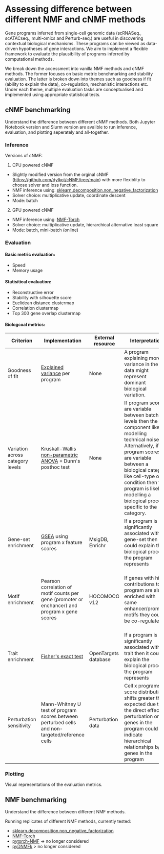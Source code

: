# Assessing difference between different NMF and cNMF methods 


Gene programs inferred from single-cell genomic data (scRNASeq., scATACseq., multi-omics and Perturb-seq.) are useful in discovering contextual biological mechanisms. These programs can be viewed as data-driven hypotheses of gene interactions. We aim to implement a flexible framework to evaluate the plausibility of programs inferred by computational methods. 

We break down the accessment into vanilla NMF methods and cNMF methods. The former focuses on basic metric benchmarking and stability evaluation. The latter is broken down into themes such as goodness if fit (ability to explain the data), co-regulation, mechanistic interactions etc. Under each theme, multiple evaluation tasks are conceptualised and implemented using appropriate statistical tests.


## cNMF benchmarking

Understand the difference between different cNMF methods. Both Jupyter Notebook version and Slurm version are avalible to run inference, evaluation, and plotting seperately and all-together. 

### Inference
Versions of cNMF:

1. CPU powered cNMF
  * Slightly modified version from the orginal cNMF (https://github.com/dylkot/cNMF/tree/main) with more flexiblity to choose solver and loss function. 
  * NMF inference using: [sklearn.decomposition.non_negative_factorization](https://scikit-learn.org/stable/modules/generated/sklearn.decomposition.non_negative_factorization.html)
  * Solver choice: multiplicative update, coordinate descent
  * Mode: batch

2.  GPU powered cNMF
  * NMF inference using: [NMF-Torch](https://github.com/lilab-bcb/nmf-torch)
  * Solver choice: multiplicative update, hierarchical alternative least square
  * Mode: batch, mini-batch (online) 


### Evaluation
#### Basic metric evaluation:
  * Speed
  * Memory usage

#### Statisitical evaluation:
  * Reconstructive error
  * Stability with silhouette score
  * Euclidean distance clustermap 
  * Correlation clustermap
  * Top 300 gene overlap clustermap

#### Biologcoal metrics: 

| Criterion    | Implementation | External resource | Interpretation | Caveats |
| -------- | ------- | -------- | ------- | ------- |
| Goodness of fit  | [Explained variance](https://scikit-learn.org/stable/modules/generated/sklearn.metrics.explained_variance_score.html) per program | None | A program explaining more variance in the data might represent dominant biological variation. | Technical variation might be the highest source of variance (e.g. batch effects). |
| Variation across category levels | [Kruskall-Wallis non-parametric ANOVA](https://en.wikipedia.org/wiki/Kruskal%E2%80%93Wallis_one-way_analysis_of_variance) + Dunn's posthoc test | None | If program scores are variable between batch levels then the component likely is modelling technical noise. Alternatively, if program scores are variable between a biological category like cell-type or condition then the program is likely modelling a biological process specific to the category. | If batches are confounded with biological conditions, then the relative contribution of technical and biological variation cannot be decomposed. |
| Gene-set enrichment | [GSEA](https://gseapy.readthedocs.io/en/latest/introduction.html) using program x feature scores | MsigDB, Enrichr | If a program is significantly associated with a gene-set then it could explain the biological process the program represents | |
| Motif enrichment | Pearson correlation of motif counts per gene (promoter or enchancer) and program x gene scores | HOCOMOCO v12 | If genes with high contributions to a program are also enriched with same enhancer/promoter motifs they could be co-regulated | A biological pathway could involve genes with different regulation but still contribute to a common function | 
| Trait enrichment | [Fisher's exact test](https://en.wikipedia.org/wiki/Fisher%27s_exact_test) | OpenTargets database | If a program is significantly associated with a trait then it could explain the biological process the program represents | |
| Perturbation sensitivity | Mann-Whitney U test of program scores between perturbed cells and non-targeted/reference cells | Perturbation data | Cell x programs score distribution shifts greater than expected due to the direct effect of perturbation on genes in the program could indicate hierarchical relationships b/w genes in the program | Expression of genes upstream of the perturbed gene are unlikely to be affected | 


### Plotting
Visual representations of the evaluation metrics. 


## NMF benchmarking

Understand the difference between different NMF methods. 

Running replicates of different NMF methods, currently tested:
* [sklearn.decomposition.non_negative_factorization](https://scikit-learn.org/stable/modules/generated/sklearn.decomposition.non_negative_factorization.html)
* [NMF-Torch](https://github.com/lilab-bcb/nmf-torch)
* [pytorch-NMF](https://github.com/yoyolicoris/pytorch-NMF/tree/master) -> no longer considered
* [pyDNMFk](https://github.com/lanl/pyDNMFk) > no longer considered
